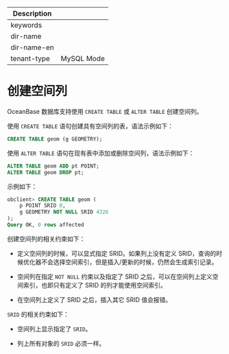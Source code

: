 | Description   |                 |
|---------------|-----------------|
| keywords      |                 |
| dir-name      |                 |
| dir-name-en   |                 |
| tenant-type   | MySQL Mode      |

# 创建空间列

OceanBase 数据库支持使用 `CREATE TABLE` 或 `ALTER TABLE` 创建空间列。

使用 `CREATE TABLE` 语句创建具有空间列的表，语法示例如下：

```sql
CREATE TABLE geom (g GEOMETRY);
```

使用 `ALTER TABLE` 语句在现有表中添加或删除空间列，语法示例如下：

```sql
ALTER TABLE geom ADD pt POINT;
ALTER TABLE geom DROP pt;
```

示例如下：

```sql
obclient> CREATE TABLE geom (
    p POINT SRID 0,
    g GEOMETRY NOT NULL SRID 4326
);
Query OK, 0 rows affected
```

创建空间列的相关约束如下：

* 定义空间列的时候，可以显式指定 SRID。如果列上没有定义 SRID，查询的时候优化器不会选择空间索引，但是插入/更新的时候，仍然会生成索引记录。

* 空间列在指定 `NOT NULL` 约束以及指定了 SRID 之后，可以在空间列上定义空间索引，也即只有定义了 SRID 的列才能使用空间索引。

* 在空间列上定义了 SRID 之后，插入其它 SRID 值会报错。


`SRID` 的相关约束如下：

* 空间列上显示指定了 `SRID`。

* 列上所有对象的 `SRID` 必须一样。
